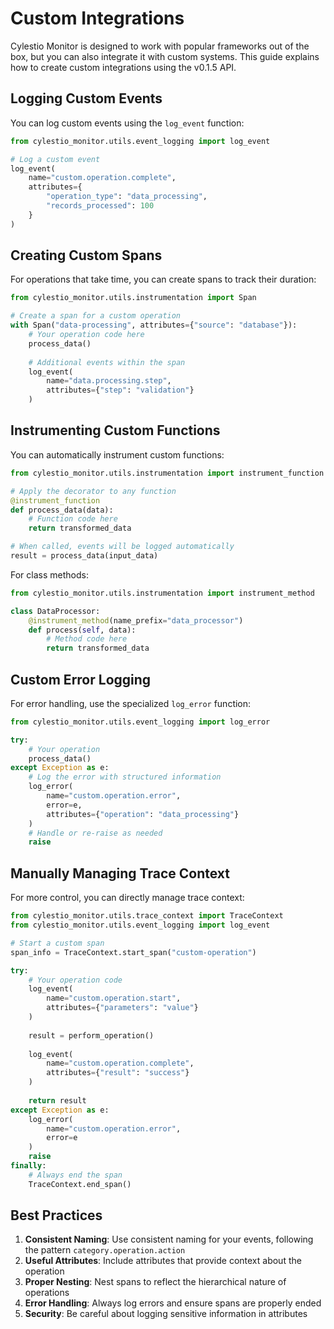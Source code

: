 # Custom Integrations

Cylestio Monitor is designed to work with popular frameworks out of the box, but you can also integrate it with custom systems. This guide explains how to create custom integrations using the v0.1.5 API.

## Logging Custom Events

You can log custom events using the `log_event` function:

```python
from cylestio_monitor.utils.event_logging import log_event

# Log a custom event
log_event(
    name="custom.operation.complete",
    attributes={
        "operation_type": "data_processing",
        "records_processed": 100
    }
)
```

## Creating Custom Spans

For operations that take time, you can create spans to track their duration:

```python
from cylestio_monitor.utils.instrumentation import Span

# Create a span for a custom operation
with Span("data-processing", attributes={"source": "database"}):
    # Your operation code here
    process_data()
    
    # Additional events within the span
    log_event(
        name="data.processing.step",
        attributes={"step": "validation"}
    )
```

## Instrumenting Custom Functions

You can automatically instrument custom functions:

```python
from cylestio_monitor.utils.instrumentation import instrument_function

# Apply the decorator to any function
@instrument_function
def process_data(data):
    # Function code here
    return transformed_data

# When called, events will be logged automatically
result = process_data(input_data)
```

For class methods:

```python
from cylestio_monitor.utils.instrumentation import instrument_method

class DataProcessor:
    @instrument_method(name_prefix="data_processor")
    def process(self, data):
        # Method code here
        return transformed_data
```

## Custom Error Logging

For error handling, use the specialized `log_error` function:

```python
from cylestio_monitor.utils.event_logging import log_error

try:
    # Your operation
    process_data()
except Exception as e:
    # Log the error with structured information
    log_error(
        name="custom.operation.error",
        error=e,
        attributes={"operation": "data_processing"}
    )
    # Handle or re-raise as needed
    raise
```

## Manually Managing Trace Context

For more control, you can directly manage trace context:

```python
from cylestio_monitor.utils.trace_context import TraceContext
from cylestio_monitor.utils.event_logging import log_event

# Start a custom span
span_info = TraceContext.start_span("custom-operation")

try:
    # Your operation code
    log_event(
        name="custom.operation.start",
        attributes={"parameters": "value"}
    )
    
    result = perform_operation()
    
    log_event(
        name="custom.operation.complete",
        attributes={"result": "success"}
    )
    
    return result
except Exception as e:
    log_error(
        name="custom.operation.error",
        error=e
    )
    raise
finally:
    # Always end the span
    TraceContext.end_span()
```

## Best Practices

1. **Consistent Naming**: Use consistent naming for your events, following the pattern `category.operation.action`
2. **Useful Attributes**: Include attributes that provide context about the operation
3. **Proper Nesting**: Nest spans to reflect the hierarchical nature of operations
4. **Error Handling**: Always log errors and ensure spans are properly ended
5. **Security**: Be careful about logging sensitive information in attributes 